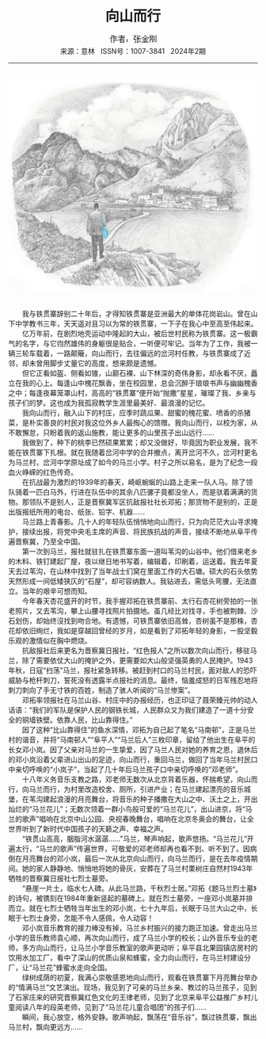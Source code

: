 # <center>向山而行</center>

<div align=center><img src="https://raw.githubusercontent.com/leaguecn/magazines/main/img_authors/%25d7%25f7%25d5%25df%25a3%25ba%25d5%25c5%25bd%25f0%25b8%25d5.jpg"></div>

<center>来源：意林   ISSN号：1007-3841   2024年2期</center>

* * *

<br>![](https://raw.githubusercontent.com/leaguecn/magazines/main/img/yili20240265-1-l.jpg)

  
<br>　　我与铁贯寨辞别二十年后，才得知铁贯寨是亚洲最大的单体花岗岩山。曾在山下中学教书三年，天天遥对且习以为常的铁贯寨，一下子在我心中至高至伟起来。  
　　亿万年前，在剧烈地壳运动中隆起的大山，被后世村民称为铁贯寨。这一极霸气的名字，与它岿然雄伟的身躯很是贴合，一听便可牢记。当年为了工作，我被一辆三轮车载着，一路颠簸，向山而行，去往偏远的岔河村任教，与铁贯寨成了近邻，却未曾用脚步丈量它的高度，想来颇是遗憾。  
　　但它正看如盔、侧看如锥，山巅石裸、山下林深的奇伟身影，却永看不厌，矗立在我的心上。每逢山中槐花飘香，坐在校园里，总会沉醉于琅琅书声与幽幽槐香之中；每逢夜幕笼罩山村，高高的“铁贯寨”便开始“抛撒”星星，璀璨了我、乡亲与孩子们的梦。这也成为我孤寂教学生涯里最美好、最浪漫的记忆。  
　　我向山而行，融入山下的村庄，应季时蔬瓜果、甜蜜的槐花蜜、喷香的杀猪菜，是朴实善良的村民对我这位外乡人最掏心的馈赠。我向山而行，以校为家，从不敢懈怠，只盼着我的返山施教，能让更多的山里孩子出山远行……  
　　我做到了，种下的桃李已然硕果累累；却又没做好，毕竟因为职业发展，我不能在铁贯寨下扎根。就在我随着岔河中学的合并撤点，离开岔河不久，岔河村更名为马兰村，岔河中学原址成了如今的马兰小学。村子之所以易名，是为了纪念一段血火峥嵘的红色传奇。  
　　在抗战最为激烈的1939年的春天，崎岖蜿蜒的山路上走来一队人马。除了领队骑着一匹白马外，行进在队伍中的其余八匹骡子竟都没坐人，而是驮着满满的货物。那领队不是别人，正是晋察冀军区抗敌报社社长邓拓；那货物不是别的，正是出版报纸所用的电台、纸张、铅字、机器……  
　　马兰路上青春影。几十人的年轻队伍悄悄地向山而行，只为向茫茫大山寻求掩护，接续出报，将党中央毛主席的声音、将民族抗战的声音，接续不断地从阜平传遍晋察冀，乃至全中国。  
　　第一次到马兰，报社就驻扎在铁贯寨东面一道叫苇沟的山谷中。他们借来老乡的木料、铁钉建起厂屋，夜以继日地书写着，编辑着，印刷着，运送着。我去年夏天去过苇沟，在山林中找到了当年战士们窝在里面工作的大石塘。硕大的石头依势天然形成一间低矮狭仄的“石屋”，却可容纳数人。我钻进去，需低头弯腰，无法直立。当年的艰辛可想而知。  
　　今年春天杏花盛开的时节，我手握邓拓在铁贯寨前、太行石杏花树旁拍的一张老照片，又去苇沟，攀上山腰寻找照片拍摄地。虽几经比对找寻，手也被荆棘、沙石划伤，却始终沒找到吻合地。有遗憾，可铁贯寨依旧高耸，杏树虽不是那株，杏花却依旧绚烂，我如是穿越回曾经的岁月，如是看到了邓拓年轻的身影，一股坚毅乐观的激情似在胸中燃烧。  
　　抗敌报社后来更名为晋察冀日报社，“红色报人”之所以数次向山而行，移驻马兰，除了需要依仗大山的掩护之外，更需要如大山般坚强英勇的人民掩护。1943年秋，日寇“扫荡”马兰，报社紧急转移。被赶到村口的马兰村民，面对敌人的恐吓威胁与枪杆刺刀，誓死没有透露半点报社的消息。最终，恼羞成怒的日军残忍地将刺刀刺向了手无寸铁的百姓，制造了骇人听闻的“马兰惨案”。  
　　邓拓率领报社在马兰山谷、村庄中的办报经历，也正印证了聂荣臻元帅的动人话语：“我们的军队是保护人民的钢铁长城，人民群众又为我们建造了一道十分安全的铜墙铁壁。依靠人民，比山靠得住。”  
　　因了这种“比山靠得住”的鱼水深情，邓拓为自己起了笔名“马南邨”，正是马兰村的谐音，并将“马南邨人”“阜平人”“马兰后人”三枚印章，留给了他出生在阜平的长女邓小岚。因了父亲对马兰的一生挚爱，因了马兰人民对她的养育之恩，退休后的邓小岚沿着父辈进山出山的足迹，向山而行，重回马兰，做回了当年马兰村民口中亲切呼唤的“小岚子”，当起了几十年后马兰孩子口中亲切呼唤的“邓老师”。  
　　十八年义务音乐支教之路，邓老师无数次从北京背着乐器，怀揣希望，向山而行，向马兰而行，为村里改造校舍、厕所，引进产业；在马兰建起漂亮的音乐城堡，在苇沟建起浪漫的月亮舞台，将音乐的种子播撒在大山之中、沃土之上，开出灿烂的“马兰花儿”；无数次领着一群小鸟般可爱的“马兰花儿”，出山进京，将“马兰的歌声”唱响在北京中山公园、央视春晚舞台，唱响在北京冬奥会的舞台，让全世界听到了新时代中国孩子的天籁之声、幸福之声。  
　　“铁贯山高高，胭脂河水潺潺……”马兰，琴声响起，歌声悠扬。“马兰花儿”开遍太行，“马兰的歌声”传遍世界，可敬爱的邓老师却再也看不到、听不到了。因病倒在月亮舞台的邓小岚，最后一次从北京向山而行，向马兰而行，是在去年疫情期间。她的家人静静地、悄悄地将她的骨灰，安葬在了马兰村栗树庄自然村1943年牺牲的晋察冀日报社七烈士墓旁。  
　　“悬崖一片土，临水七人碑。从此马兰路，千秋烈士居。”邓拓《题马兰烈士墓》的诗句，被镌刻在1984年重新竖起的墓碑上。就在烈士墓旁，一座邓小岚墓并排而立。就在七烈士牺牲当年出生的邓小岚，七十九年后，长眠于马兰大山之中，长眠于七烈士身旁，怎能不令人感佩，令人动容！  
　　邓小岚音乐教育的接力棒没有掉，马兰乡村振兴的接力跑正加速。曾走出马兰小学的音乐教师袁心顺，再次向山而行，成了马兰小学的校长；山外音乐专业的老师，多方向山而行，让马兰小学音乐教室的歌声更动听；阜平县北果园镇店房村的饮用水加工厂，看中了深山的优质山泉和蜂蜜，全力向山而行，在马兰村建设分厂，让“马兰花”蜂蜜水走向全国。  
　　绿树成荫的初夏，我满心崇敬感恩地向山而行，观看在铁贯寨下月亮舞台举办的“情满马兰”文艺演出。现场，我见到了可亲的马兰乡亲、教过的马兰孩子，见到了石家庄来的研究晋察冀红色文化的王律老师，见到了北京来阜平公益推广乡村儿童阅读八年的段英老师，见到了“马兰花儿童合唱团”的孩子们……  
　　瞬间，我心放空，格外安静。歌声响起，飘荡在“音乐谷”，飘过铁贯寨，飘出马兰村，飘向更远方……

